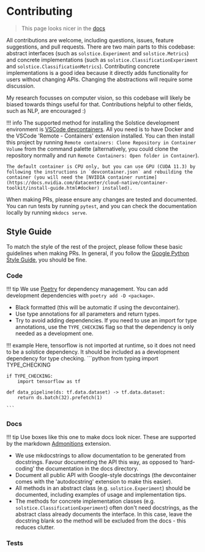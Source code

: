 # Contributing

> This page looks nicer in the [docs](https://charl-ai.github.io/Solstice/contributing/)

All contributions are welcome, including questions, issues, feature suggestions, and pull requests. There are two main parts to this codebase: abstract interfaces (such as `solstice.Experiment` and `solstice.Metrics`) and concrete implementations (such as `solstice.ClassificationExperiment` and `solstice.ClassificationMetrics`). Contributing concrete implementations is a good idea because it directly adds functionality for users without changing APIs. Changing the abstractions will require some discussion.

My research focusses on computer vision, so this codebase will likely be biased towards things useful for that. Contributions helpful to other fields, such as NLP, are encouraged :)

!!! info
    The supported method for installing the Solstice development environment is [VSCode devcontainers](https://code.visualstudio.com/docs/remote/containers#_getting-started). All you need is to have Docker and the VSCode 'Remote - Containers' extension installed. You can then install this project by running `Remote containers: Clone Repository in Container Volume` from the command palette (alternatively, you could clone the repository normally and run `Remote Containers: Open folder in Container`).

    The default container is CPU only, but you can use GPU (CUDA 11.3) by following the instructions in `devcontainer.json` and rebuilding the container (you will need the [NVIDIA container runtime](https://docs.nvidia.com/datacenter/cloud-native/container-toolkit/install-guide.html#docker) installed).

When making PRs, please ensure any changes are tested and documented. You can run tests by running `pytest`, and you can check the documentation locally by running `mkdocs serve`.

## Style Guide

To match the style of the rest of the project, please follow these basic guidelines when making PRs. In general, if you follow the [Google Python Style Guide](https://google.github.io/styleguide/pyguide.html), you should be fine.

### Code

!!! tip
    We use [Poetry](https://python-poetry.org/) for dependency management. You can add development dependencies with `poetry add -D <package>`.

- Black formatted (this will be automatic if using the devcontainer).
- Use type annotations for all parameters and return types.
- Try to avoid adding dependencies. If you need to use an import for type annotations, use the `TYPE_CHECKING` flag so that the dependency is only needed as a development one.

!!! example
    Here, tensorflow is not imported at runtime, so it does not need to be a solstice dependency. It should be included as a development dependency for type checking.
    ```python
    from typing import TYPE_CHECKING

    if TYPE_CHECKING:
        import tensorflow as tf

    def data_pipeline(ds: tf.data.dataset) -> tf.data.dataset:
        return ds.batch(32).prefetch(1)

    ```

### Docs

!!! tip
    Use boxes like this one to make docs look nicer. These are supported by the markdown [Admonitions](https://squidfunk.github.io/mkdocs-material/reference/admonitions/#usage) extension.

- We use mkdocstrings to allow documentation to be generated from docstrings. Favour documenting the API this way, as opposed to 'hard-coding' the documentation in the docs directory.
- Document all public API with Google-style docstrings (the devcontainer comes with the 'autodocstring' extension to make this easier).
- All methods in an abstract class (e.g. `solstice.Experiment`) should be documented, including examples of usage and implementation tips.
- The methods for concrete implementation classes (e.g. `solstice.ClassificationExperiment`) often don't need docstrings, as the abstract class already documents the interface. In this case, leave the docstring blank so the method will be excluded from the docs - this reduces clutter.


### Tests
